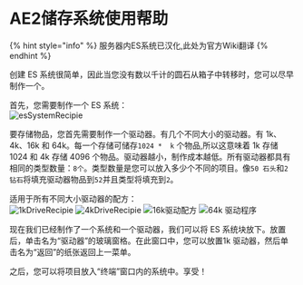 # AE2储存系统使用帮助

{% hint style="info" %}
服务器内ES系统已汉化,此处为官方Wiki翻译
{% endhint %}

创建 ES 系统很简单，因此当您没有数以千计的圆石从箱子中转移时，您可以尽早制作一个。

首先，您需要制作一个 ES 系统：  
![esSystemRecipie](https://raw.githubusercontent.com/SeanOMik/EnergeticStorage/master/screenshots/recipies/esSytemRecipie.png)  
  
要存储物品，您首先需要制作一个驱动器。有几个不同大小的驱动器。有 1k、4k、16k 和 64k。每一个存储可储存`1024 *  k` 个物品,所以这意味着 1k 存储 1024 和 4k 存储 4096 个物品。驱动器越小，制作成本越低。所有驱动器都具有相同的类型数量：`8个`。类型数量是您可以放入多少个不同的项目。像`50 石头`和`2 钻石`将填充驱动器物品到`52`并且类型将填充到`2`。

适用于所有不同大小驱动器的配方：  
![1kDriveRecipie](https://raw.githubusercontent.com/SeanOMik/EnergeticStorage/master/screenshots/recipies/1kDriveRecipie.png) ![4kDriveRecipie](https://raw.githubusercontent.com/SeanOMik/EnergeticStorage/master/screenshots/recipies/4kDriveRecipie.png) ![16k&#x9A71;&#x52A8;&#x914D;&#x65B9;](https://raw.githubusercontent.com/SeanOMik/EnergeticStorage/master/screenshots/recipies/16kDriveRecipie.png) ![64k &#x9A71;&#x52A8;&#x7A0B;&#x5E8F;](https://raw.githubusercontent.com/SeanOMik/EnergeticStorage/master/screenshots/recipies/64kDriveRecipie.png)  
  
现在我们已经制作了一个系统和一个驱动器，我们可以将 ES 系统块放下。放置后，单击名为“驱动器”的玻璃窗格。在此窗口中，您可以放置​​ 1k 驱动器，然后单击名为“返回”的纸张返回上一菜单。

之后，您可以将项目放入“终端”窗口内的系统中。享受！

